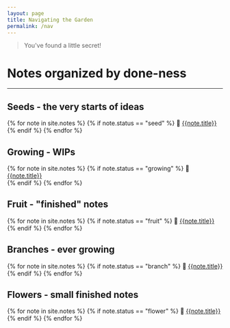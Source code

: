 ```yaml
---
layout: page
title: Navigating the Garden
permalink: /nav
---
```


> You've found a little secret!

# Notes organized by done-ness

<hr>

## Seeds - the very starts of ideas

<div>
	{% for note in site.notes %}
		{% if note.status == "seed" %}
			🌱 <a href="{{note.url}}" class="internal-link">{{note.title}}</a><br>
		{% endif %}
	{% endfor %}
</div>

## Growing - WIPs

<div>
	{% for note in site.notes %}
		{% if note.status == "growing" %}
			🌿 <a href="{{note.url}}" class="internal-link">{{note.title}}</a><br>
		{% endif %}
	{% endfor %}
</div>

## Fruit - "finished" notes

<div>
	{% for note in site.notes %}
		{% if note.status == "fruit" %}
			🍊 <a href="{{note.url}}" class="internal-link">{{note.title}}</a><br>
		{% endif %}
	{% endfor %}
</div>

## Branches - ever growing

<div>
	{% for note in site.notes %}
		{% if note.status == "branch" %}
			🌳 <a href="{{note.url}}" class="internal-link">{{note.title}}</a><br>
		{% endif %}
	{% endfor %}
</div>

## Flowers - small finished notes

<div>
	{% for note in site.notes %}
		{% if note.status == "flower" %}
			🌸 <a href="{{note.url}}" class="internal-link">{{note.title}}</a><br>
		{% endif %}
	{% endfor %}
</div>
